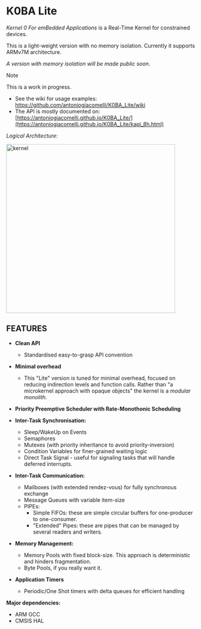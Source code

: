 # K0BA Lite 

*Kernel 0 For emBedded Applications* is a Real-Time Kernel for constrained devices. 

This is a light-weight version with no memory isolation. Currently it supports ARMv7M architecture.

*A version with memory isolation will be made public soon*.

> [!NOTE]
> This is a work in progress.

- See the wiki for usage examples: https://github.com/antoniogiacomelli/K0BA_Lite/wiki
- The API is mostly documented on: [https://antoniogiacomelli.github.io/K0BA_Lite/](https://antoniogiacomelli.github.io/K0BA_Lite/kapi_8h.html)

*Logical Architecture:*

<img width="450" alt="kernel" src="https://github.com/antoniogiacomelli/K0BA_Lite/blob/main/layeredkernel.png">

## FEATURES
- **Clean API**
   - Standardised easy-to-grasp API convention
 
- **Minimal overhead**
   - This "Lite" version is tuned for minimal overhead, focused on reducing indirection levels and
     function calls. Rather than "a microkernel approach with opaque objects" the kernel is a *modular monolith*.
   
- **Priority Preemptive Scheduler with Rate-Monothonic Scheduling**
  
- **Inter-Task Synchronisation:**
  - Sleep/WakeUp on Events
  - Semaphores
  - Mutexes (with priority inheritance to avoid priority-inversion)
  - Condition Variables for finer-grained waiting logic
  - Direct Task Signal - useful for signaling tasks that will handle deferred interrupts. 
  
- **Inter-Task Communication:**
  - Mailboxes (with extended rendez-vous) for fully synchronous exchange
  - Message Queues with variable item-size
  - PIPEs:
    - Simple FIFOs: these are simple circular buffers for one-producer to one-consumer.
    - "Extended" Pipes: these are pipes that can be managed by several readers and writers. 

- **Memory Management:**
  - Memory Pools with fixed block-size. This approach is deterministic and hinders fragmentation.
  - Byte Pools, if you really want it.

- **Application Timers**
    - Periodic/One Shot timers with delta queues for efficient handling

**Major dependencies:**
- ARM GCC 
- CMSIS HAL


